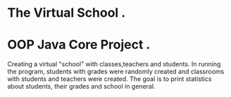 # The Virtual School .
# OOP Java Core Project .
Creating a virtual "school" with classes,teachers and students.
In running the program, students with grades were randomly created and classrooms with students and teachers were created.
The goal is to print statistics about students, their grades and school in general.
